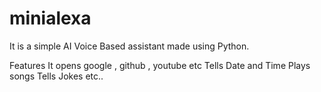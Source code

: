 # minialexa

It is a simple AI Voice Based assistant made using Python.

Features
It opens google , github , youtube etc
Tells Date and Time
Plays songs
Tells Jokes
etc..
